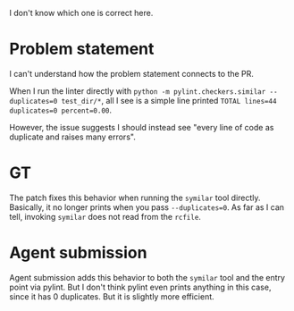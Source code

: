 I don't know which one is correct here. 

# Problem statement

I can't understand how the problem statement connects to the PR.

When I run the linter directly with `python -m pylint.checkers.similar --duplicates=0 test_dir/*`, all I see is a simple line printed `TOTAL lines=44 duplicates=0 percent=0.00`.

However, the issue suggests I should instead see "every line of code as duplicate and raises many errors".

# GT

The patch fixes this behavior when running the `symilar` tool directly. Basically, it no longer prints when you pass `--duplicates=0`. As far as I can tell, invoking `symilar` does not read from the `rcfile`.

# Agent submission

Agent submission adds this behavior to both the `symilar` tool and the entry point via pylint. But I don't think pylint even prints anything in this case, since it has 0 duplicates. But it is slightly more efficient.